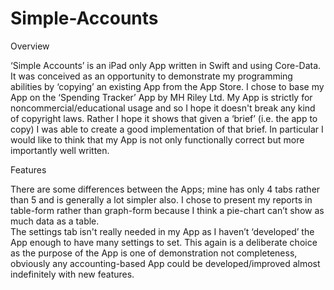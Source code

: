 # Simple-Accounts
Overview

‘Simple Accounts’ is an iPad only App written in Swift and using Core-Data.  It was conceived as an opportunity to demonstrate my programming abilities by ‘copying’ an existing App from the App Store.  I chose to base my App on the ‘Spending Tracker’ App by MH Riley Ltd.  My App is strictly for noncommercial/educational usage and so I hope it doesn't break any kind of copyright laws.
Rather I hope it shows that given a ‘brief’ (i.e. the app to copy) I was able to create a good implementation of that brief.  In particular I would like to think that my App is not only functionally correct but more importantly well written.

Features

There are some differences between the Apps; mine has only 4 tabs rather than 5 and is generally a lot simpler also.  I chose to present my reports in table-form rather than graph-form because I think a pie-chart can’t show as much data as a table.  
The settings tab isn't really needed in my App as I haven’t ‘developed’ the App enough to have many settings to set.  This again is a deliberate choice as the purpose of the App is one of demonstration not completeness, obviously any accounting-based App could be developed/improved almost indefinitely with new features.



